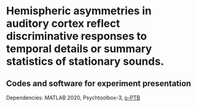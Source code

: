 # Hemispheric asymmetries in auditory cortex reflect discriminative responses to temporal details or summary statistics of stationary sounds. 
## Codes and software for experiment presentation


Dependencies: MATLAB 2020, Psychtoolbox-3, [o-PTB](https://o-ptb.readthedocs.io/en/latest/) 